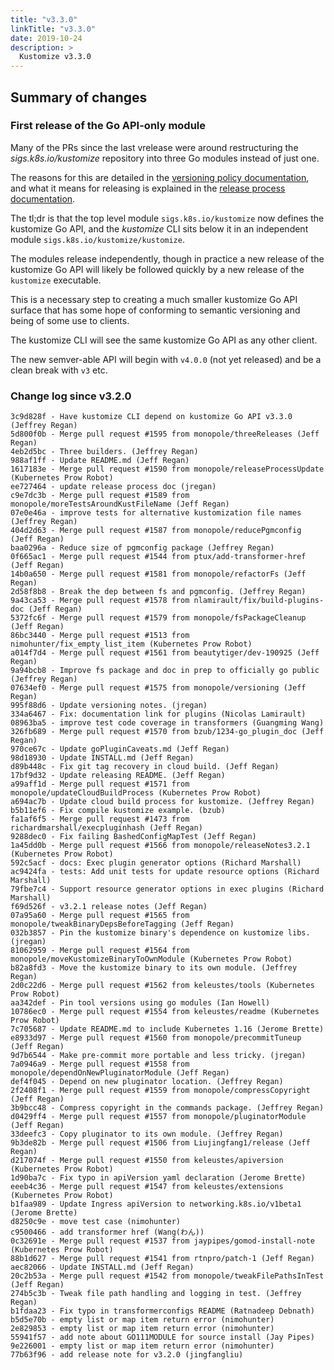 ```yaml
---
title: "v3.3.0"
linkTitle: "v3.3.0"
date: 2019-10-24
description: >
  Kustomize v3.3.0
---
```


 
[versioning policy documentation]: /site/content/en/faq/versioningPolicy.md
[release process documentation]: /releasing

## Summary of changes

### First release of the Go API-only module

Many of the PRs since the last vrelease were
around restructuring the _sigs.k8s.io/kustomize_
repository into three Go modules instead of just one.

The reasons for this are detailed in the [versioning
policy documentation], and what it means for releasing
is explained in the [release process documentation].

The tl;dr is that the top level module
`sigs.k8s.io/kustomize` now defines the kustomize Go
API, and the _kustomize_ CLI sits below it in an
independent module `sigs.k8s.io/kustomize/kustomize`.

The modules release independently, though in practice a
new release of the kustomize Go API will likely be
followed quickly by a new release of the `kustomize`
executable.

This is a necessary step to creating a much smaller
kustomize Go API surface that has some hope of
conforming to semantic versioning and being of some use
to clients.

The kustomize CLI will see the same kustomize Go API as
any other client.

The new semver-able API will begin with `v4.0.0` (not
yet released) and be a clean break with `v3` etc.

### Change log since v3.2.0

```
3c9d828f - Have kustomize CLI depend on kustomize Go API v3.3.0 (Jeffrey Regan)
5d800f0b - Merge pull request #1595 from monopole/threeReleases (Jeff Regan)
4eb2d5bc - Three builders. (Jeffrey Regan)
988af1ff - Update README.md (Jeff Regan)
1617183e - Merge pull request #1590 from monopole/releaseProcessUpdate (Kubernetes Prow Robot)
ee727464 - update release process doc (jregan)
c9e7dc3b - Merge pull request #1589 from monopole/moreTestsAroundKustFileName (Jeff Regan)
07e0e46a - improve tests for alternative kustomization file names (Jeffrey Regan)
404d2d63 - Merge pull request #1587 from monopole/reducePgmconfig (Jeff Regan)
baa0296a - Reduce size of pgmconfig package (Jeffrey Regan)
0f665ac1 - Merge pull request #1544 from ptux/add-transformer-href (Jeff Regan)
14b0a650 - Merge pull request #1581 from monopole/refactorFs (Jeff Regan)
2d58f8b8 - Break the dep between fs and pgmconfig. (Jeffrey Regan)
9a43ca53 - Merge pull request #1578 from nlamirault/fix/build-plugins-doc (Jeff Regan)
5372fc6f - Merge pull request #1579 from monopole/fsPackageCleanup (Jeff Regan)
86bc3440 - Merge pull request #1513 from nimohunter/fix_empty_list_item (Kubernetes Prow Robot)
a014f7d4 - Merge pull request #1561 from beautytiger/dev-190925 (Jeff Regan)
9a94bcb8 - Improve fs package and doc in prep to officially go public (Jeffrey Regan)
07634ef0 - Merge pull request #1575 from monopole/versioning (Jeff Regan)
995f88d6 - Update versioning notes. (jregan)
334a6467 - Fix: documentation link for plugins (Nicolas Lamirault)
08963ba5 - improve test code coverage in transformers (Guangming Wang)
326fb689 - Merge pull request #1570 from bzub/1234-go_plugin_doc (Jeff Regan)
970ce67c - Update goPluginCaveats.md (Jeff Regan)
98d18930 - Update INSTALL.md (Jeff Regan)
d89b448c - Fix git tag recovery in cloud build. (Jeff Regan)
17bf9d32 - Update releasing README. (Jeff Regan)
a99aff1d - Merge pull request #1571 from monopole/updateCloudBuildProcess (Kubernetes Prow Robot)
a694ac7b - Update cloud build process for kustomize. (Jeffrey Regan)
b5b11ef6 - Fix compile kustomize example. (bzub)
fa1af6f5 - Merge pull request #1473 from richardmarshall/execpluginhash (Jeff Regan)
9288dec0 - Fix failing BashedConfigMapTest (Jeff Regan)
1a45dd0b - Merge pull request #1566 from monopole/releaseNotes3.2.1 (Kubernetes Prow Robot)
592c5acf - docs: Exec plugin generator options (Richard Marshall)
ac9424fa - tests: Add unit tests for update resource options (Richard Marshall)
79fbe7c4 - Support resource generator options in exec plugins (Richard Marshall)
f69d526f - v3.2.1 release notes (Jeff Regan)
07a95a60 - Merge pull request #1565 from monopole/tweakBinaryDepsBeforeTagging (Jeff Regan)
032b3857 - Pin the kustomize binary's dependence on kustomize libs. (jregan)
81062959 - Merge pull request #1564 from monopole/moveKustomizeBinaryToOwnModule (Kubernetes Prow Robot)
b82a8fd3 - Move the kustomize binary to its own module. (Jeffrey Regan)
2d0c22d6 - Merge pull request #1562 from keleustes/tools (Kubernetes Prow Robot)
aa342def - Pin tool versions using go modules (Ian Howell)
10786ec0 - Merge pull request #1554 from keleustes/readme (Kubernetes Prow Robot)
7c705687 - Update README.md to include Kubernetes 1.16 (Jerome Brette)
e8933d97 - Merge pull request #1560 from monopole/precommitTuneup (Jeff Regan)
9d7b6544 - Make pre-commit more portable and less tricky. (jregan)
7a0946a9 - Merge pull request #1558 from monopole/dependOnNewPluginatorModule (Jeff Regan)
def4f045 - Depend on new pluginator location. (Jeffrey Regan)
2f2408f1 - Merge pull request #1559 from monopole/compressCopyright (Jeff Regan)
3b9bcc48 - Compress copyright in the commands package. (Jeffrey Regan)
d0429ff4 - Merge pull request #1557 from monopole/pluginatorModule (Jeff Regan)
33deefc3 - Copy pluginator to its own module. (Jeffrey Regan)
9b3de82b - Merge pull request #1506 from Liujingfang1/release (Jeff Regan)
d217074f - Merge pull request #1550 from keleustes/apiversion (Kubernetes Prow Robot)
1d90ba7c - Fix typo in apiVersion yaml declaration (Jerome Brette)
eeeb4c36 - Merge pull request #1547 from keleustes/extensions (Kubernetes Prow Robot)
b1faa989 - Update Ingress apiVersion to networking.k8s.io/v1beta1 (Jerome Brette)
d8250c9e - move test case (nimohunter)
c9500466 - add transformer href (Wang(わん))
0c32691e - Merge pull request #1537 from jaypipes/gomod-install-note (Kubernetes Prow Robot)
88b1d627 - Merge pull request #1541 from rtnpro/patch-1 (Jeff Regan)
aec82066 - Update INSTALL.md (Jeff Regan)
20c2b53a - Merge pull request #1542 from monopole/tweakFilePathsInTest (Jeff Regan)
274b5c3b - Tweak file path handling and logging in test. (Jeffrey Regan)
b1fdaa23 - Fix typo in transformerconfigs README (Ratnadeep Debnath)
b5d5e70b - empty list or map item return error (nimohunter)
2e829853 - empty list or map item return error (nimohunter)
55941f57 - add note about GO111MODULE for source install (Jay Pipes)
9e226001 - empty list or map item return error (nimohunter)
77b63f96 - add release note for v3.2.0 (jingfangliu)
```
